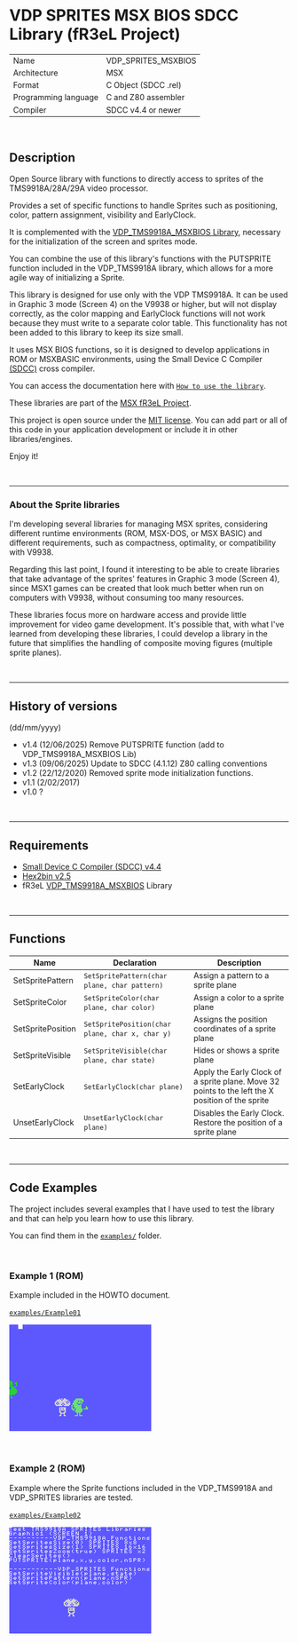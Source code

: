 # VDP SPRITES MSX BIOS SDCC Library (fR3eL Project)

<table>
<tr><td>Name</td><td>VDP_SPRITES_MSXBIOS</td></tr>
<tr><td>Architecture</td><td>MSX</td></tr>
<tr><td>Format</td><td>C Object (SDCC .rel)</td></tr>
<tr><td>Programming language</td><td>C and Z80 assembler</td></tr>
<tr><td>Compiler</td><td>SDCC v4.4 or newer</td></tr>
</table>

<br/>

## Description

Open Source library with functions to directly access to sprites of the TMS9918A/28A/29A video processor.

Provides a set of specific functions to handle Sprites such as positioning, color, pattern assignment, visibility and EarlyClock.

It is complemented with the [VDP_TMS9918A_MSXBIOS Library](https://github.com/mvac7/SDCC_VDP_TMS9918A_MSXROM_Lib), necessary for the initialization of the screen and sprites mode.

You can combine the use of this library's functions with the PUTSPRITE function included in the VDP_TMS9918A library, which allows for a more agile way of initializing a Sprite.

This library is designed for use only with the VDP TMS9918A.
It can be used in Graphic 3 mode (Screen 4) on the V9938 or higher, but will not display correctly, as the color mapping and EarlyClock functions will not work because they must write to a separate color table. 
This functionality has not been added to this library to keep its size small.

It uses MSX BIOS functions, so it is designed to develop applications in ROM or MSXBASIC environments, using the Small Device C Compiler [(SDCC)](http://sdcc.sourceforge.net/) cross compiler.

You can access the documentation here with [`How to use the library`](docs/HOWTO.md).

These libraries are part of the [MSX fR3eL Project](https://github.com/mvac7/SDCC_MSX_fR3eL).

This project is open source under the [MIT license](LICENSE).
You can add part or all of this code in your application development or include it in other libraries/engines.

Enjoy it!   

<br/>

---

### About the Sprite libraries

I'm developing several libraries for managing MSX sprites, considering different runtime environments (ROM, MSX-DOS, or MSX BASIC) and different requirements, such as compactness, optimality, or compatibility with V9938.
 
Regarding this last point, I found it interesting to be able to create libraries that take advantage of the sprites' features in Graphic 3 mode (Screen 4), since MSX1 games can be created that look much better when run on computers with V9938, without consuming too many resources.

These libraries focus more on hardware access and provide little improvement for video game development.
It's possible that, with what I've learned from developing these libraries, I could develop a library in the future that simplifies the handling of composite moving figures (multiple sprite planes).

<br/>

---

## History of versions 
(dd/mm/yyyy)

- v1.4 (12/06/2025) Remove PUTSPRITE function (add to VDP_TMS9918A_MSXBIOS Lib)
- v1.3 (09/06/2025) Update to SDCC (4.1.12) Z80 calling conventions
- v1.2 (22/12/2020) Removed sprite mode initialization functions.
- v1.1 (2/02/2017)
- v1.0 ?

<br/>

---

## Requirements

- [Small Device C Compiler (SDCC) v4.4](http://sdcc.sourceforge.net/)
- [Hex2bin v2.5](http://hex2bin.sourceforge.net/)
- fR3eL [VDP_TMS9918A_MSXBIOS](https://github.com/mvac7/SDCC_VDP_TMS9918A_MSXROM_Lib) Library

<br/>

---

## Functions

| Name | Declaration | Description |
| ---  | ---   | ---         |
| SetSpritePattern  | `SetSpritePattern(char plane, char pattern)` | Assign a pattern to a sprite plane |
| SetSpriteColor    | `SetSpriteColor(char plane, char color)` | Assign a color to a sprite plane |
| SetSpritePosition | `SetSpritePosition(char plane, char x, char y)` | Assigns the position coordinates of a sprite plane |
| SetSpriteVisible  | `SetSpriteVisible(char plane, char state)` | Hides or shows a sprite plane |
| SetEarlyClock     | `SetEarlyClock(char plane)` | Apply the Early Clock of a sprite plane. Move 32 points to the left the X position of the sprite |
| UnsetEarlyClock   | `UnsetEarlyClock(char plane)` | Disables the Early Clock. Restore the position of a sprite plane |

<br/>

---

## Code Examples

The project includes several examples that I have used to test the library and that can help you learn how to use this library.

You can find them in the [`examples/`](examples/) folder.

<br/>

### Example 1 (ROM)

Example included in the HOWTO document.

[`examples/Example01`](examples/Example01)

![Example screenshot](examples/data/EXAMPLE1_01.png) 

<br/>

### Example 2 (ROM)

Example where the Sprite functions included in the VDP_TMS9918A and VDP_SPRITES libraries are tested.

[`examples/Example02`](examples/Example02)

![Example screenshot](examples/data/EXAMPLE2_02.png) 
